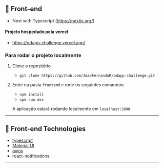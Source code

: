## 🚪 Front-end

-   Next with Typescript (https://nextjs.org/)

#### Projeto hospedado pela vercel

-   https://odapp-challenge.vercel.app/

### Para rodar o projeto localmente

1. Clone o repositório

    - `git clone https://github.com/JoaoFernandoR/odapp-challenge.git`

2. Entre na pasta `frontend` e rode os seguintes comandos:

    - `npm install`
    - `npm run dev`

    A aplicação estará rodando localmente em `localhost:3000`

---

## 🚀 Front-end Technologies

-   [typescript](https://www.typescriptlang.org/docs/handbook/react.html "typescript")
-   [Material UI](https://mui.com/ "material UI")
-   [axios](https://www.npmjs.com/package/axios "axios")
-   [react-notifications](https://www.npmjs.com/package/react-notifications "react-router-dom")

---
